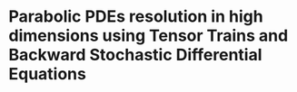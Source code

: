 # Parabolic PDEs resolution in high dimensions using Tensor Trains and Backward Stochastic Differential Equations
